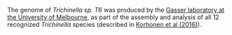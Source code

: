 [//]: # (Created by ./bin/manage_files.pl from ./species/Trichinella_t6/PRJNA257433/Trichinella_t6_PRJNA257433.assembly.html on Thu Jun 11 13:46:22 2020)
The genome of _Trichinella sp. T6_ was produced by the [Gasser laboratory at the University of Melbourne](http://www.gasserlab.org/), as part of the assembly and analysis of all 12 recognized _Trichinella_ species (described in [Korhonen et al (2016)](http://europepmc.org/abstract/MED/26830005)).
